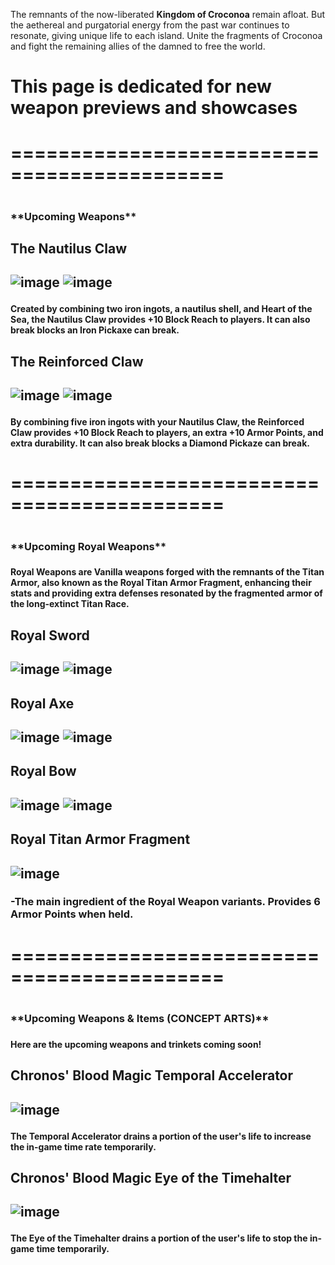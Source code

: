 The remnants of the now-liberated **Kingdom of Croconoa** remain afloat. 
But the aethereal and purgatorial energy from the past war continues to resonate, giving unique life to each island. Unite the fragments of Croconoa and fight the remaining allies of the damned to free the world.

<h1>This page is dedicated for new weapon previews and showcases<h1>
<h1>============================================<h1>
<h3>**Upcoming Weapons**<h3>

<h2>The Nautilus Claw<h2>

![image](https://github.com/xillenburg/Pyro-2024/assets/92593235/a5e5ea29-0202-47c5-a093-5d2a9c6c204c) ![image](https://github.com/xillenburg/Pyro-2024/assets/92593235/54ba1491-62c8-4ef9-b156-041e3b43d3f8)



<h4>Created by combining two iron ingots, a nautilus shell, and Heart of the Sea, the Nautilus Claw provides +10 Block Reach to players. It can also break blocks an Iron Pickaxe can break.<h4>


<h2>The Reinforced Claw<h2>

![image](https://github.com/xillenburg/Pyro-2024/assets/92593235/2082ac29-dce0-45f4-b645-06a3c9d9ccb3) ![image](https://github.com/xillenburg/Pyro-2024/assets/92593235/85f5a74c-518f-4bad-b895-a6e04b57261c)


 
<h4>By combining five iron ingots with your Nautilus Claw, the Reinforced Claw provides +10 Block Reach to players, an extra +10 Armor Points, and extra durability. It can also break blocks a Diamond Pickaze can break.<h4>
<h1>============================================<h1>

<h3>**Upcoming Royal Weapons**<h3>

<h4>Royal Weapons are Vanilla weapons forged with the remnants of the Titan Armor, also known as the Royal Titan Armor Fragment, enhancing their stats and providing extra defenses resonated by the fragmented armor of the long-extinct Titan Race.<h4>

<h2>Royal Sword<h2>

![image](https://github.com/xillenburg/Pyro-2024/assets/92593235/002b0811-39b0-4dea-aef3-08d95c680178) ![image](https://github.com/xillenburg/Pyro-2024/assets/92593235/3b193d68-1352-4560-971a-78ba96a440bc)

<h2>Royal Axe<h2>
 
![image](https://github.com/xillenburg/Pyro-2024/assets/92593235/3814b4d3-fdcb-4c80-b9c1-411319f2b221) ![image](https://github.com/xillenburg/Pyro-2024/assets/92593235/733c5989-414a-4bb7-8ff5-951146b13cc8)

<h2>Royal Bow<h2>
 
![image](https://github.com/xillenburg/Pyro-2024/assets/92593235/0f6ed8b6-5e08-47e3-bb5e-83090410ce02) ![image](https://github.com/xillenburg/Pyro-2024/assets/92593235/f133bd71-5d94-40dc-b374-f416cb591fce)


<h2>Royal Titan Armor Fragment<h2>
 
![image](https://github.com/xillenburg/Pyro-2024/assets/92593235/b0a92644-f8d6-4732-a772-7ea417d5d1a4)
<h3>-The main ingredient of the Royal Weapon variants. Provides 6 Armor Points when held.<h3>
<h1>============================================<h1>

<h3>**Upcoming Weapons & Items (CONCEPT ARTS)**<h3>

<h4>Here are the upcoming weapons and trinkets coming soon!<h4>

<h2>Chronos' Blood Magic Temporal Accelerator<h2>

![image](https://github.com/xillenburg/Pyro-2024/assets/92593235/4ecceb89-fbdc-497f-a0dc-17c4eac6d48c)
<h4>The Temporal Accelerator drains a portion of the user's life to increase the in-game time rate temporarily.<h4>

<h2>Chronos' Blood Magic Eye of the Timehalter<h2>
 
![image](https://github.com/xillenburg/Pyro-2024/assets/92593235/c3421779-c829-48c8-a4fa-8ff79e937f4a)
<h4>The Eye of the Timehalter drains a portion of the user's life to stop the in-game time temporarily.<h4>

